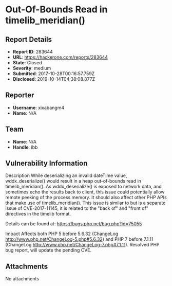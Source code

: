 # Out-Of-Bounds Read in timelib_meridian()

## Report Details
- **Report ID**: 283644
- **URL**: https://hackerone.com/reports/283644
- **State**: Closed
- **Severity**: medium
- **Submitted**: 2017-10-28T00:16:57.759Z
- **Disclosed**: 2019-10-14T04:38:08.877Z

## Reporter
- **Username**: xixabangm4
- **Name**: N/A

## Team
- **Name**: N/A
- **Handle**: ibb

## Vulnerability Information
Description
While deserializing an invalid dateTime value, wddx_deserialize() would result in a heap out-of-bounds read in timelib_meridian(). As wddx_deserialize() is exposed to network data, and sometimes echo the results back to client, this issue could potentially allow remote peeking of the process memory. It should also affect other PHP APIs that make use of timelib_meridian().
This issue is similar to but is a separate issue of CVE-2017-11145, it is related to the "back of" and "front of" directives in the timelib format.

Details can be found at: https://bugs.php.net/bug.php?id=75055

Impact
Affects both PHP 5 before 5.6.32 (ChangeLog http://www.php.net/ChangeLog-5.php#5.6.32) and PHP 7 before 7.1.11 (ChangeLog http://www.php.net/ChangeLog-7.php#7.1.11).
Resolved PHP bug report, will update the pending CVE.



## Attachments
No attachments

